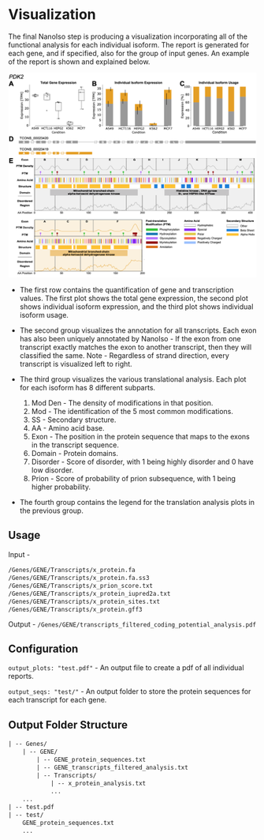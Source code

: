 # Visualization

The final NanoIso step is producing a visualization incorporating all of the functional analysis for each individual isoform. The report is generated for each gene, and if specified, also for the group of input genes. An example of the report is shown and explained below.

![Report](images/visualization_example.png "PDK2 Example")

* The first row contains the quantification of gene and transcription values. The first plot shows the total gene expression, the second plot shows individual isoform expression, and the third plot shows individual isoform usage.

* The second group visualizes the annotation for all transcripts. Each exon has also been uniquely annotated by NanoIso - If the exon from one transcript exactly matches the exon to another transcript, then they will classified the same. Note - Regardless of strand direction, every transcript is visualized left to right.

* The third group visualizes the various translational analysis. Each plot for each isoform has 8 different subparts.
    1. Mod Den - The density of modifications in that position.
    2. Mod - The identification of the 5 most common modifications.
    3. SS - Secondary structure.
    4. AA - Amino acid base.
    5. Exon - The position in the protein sequence that maps to the exons in the transcript sequence.
    6. Domain - Protein domains.
    7. Disorder - Score of  disorder, with 1 being highly disorder and 0 have low disorder.
    8. Prion - Score of probability of prion subsequence, with 1 being higher probability.  

* The fourth group contains the legend for the translation analysis plots in the previous group.

## Usage

Input -
```
/Genes/GENE/Transcripts/x_protein.fa
/Genes/GENE/Transcripts/x_protein.fa.ss3
/Genes/GENE/Transcripts/x_prion_score.txt
/Genes/GENE/Transcripts/x_protein_iupred2a.txt
/Genes/GENE/Transcripts/x_protein_sites.txt
/Genes/GENE/Transcripts/x_protein.gff3
```

Output - `/Genes/GENE/transcripts_filtered_coding_potential_analysis.pdf`

## Configuration

`output_plots: "test.pdf"` - An output file to create a pdf of all individual reports.

`output_seqs: "test/"` - An output folder to store the protein sequences for each transcript for each gene.

## Output Folder Structure

```
| -- Genes/
    | -- GENE/
        | -- GENE_protein_sequences.txt
        | -- GENE_transcripts_filtered_analysis.txt
        | -- Transcripts/
            | -- x_protein_analysis.txt
            ...
    ...
| -- test.pdf
| -- test/
    GENE_protein_sequences.txt
    ...
```
